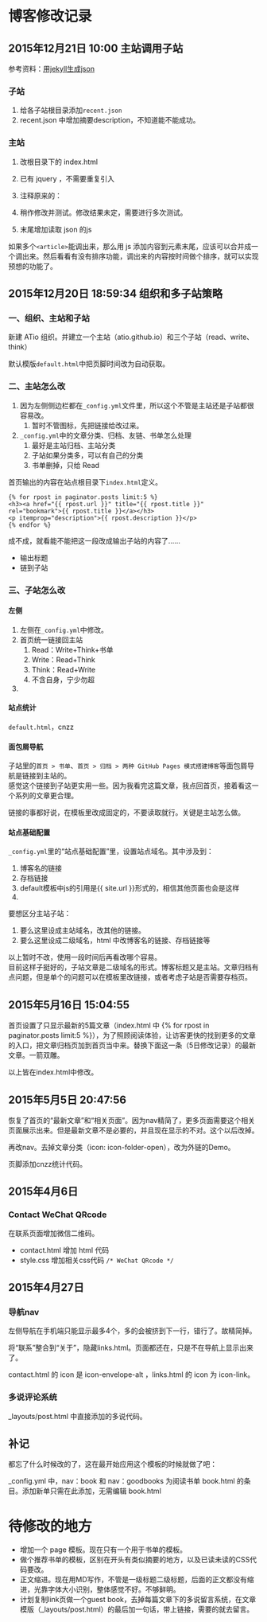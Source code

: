 # 博客修改记录

## 2015年12月21日 10:00 主站调用子站

参考资料：[用jekyll生成json](http://yanping.me/cn/blog/2012/04/19/jekyll-with-json/)

### 子站
1. 给各子站根目录添加`recent.json`
2. recent.json 中增加摘要description，不知道能不能成功。

### 主站

1. 改根目录下的 index.html 
2. 已有 jquery ，不需要重复引入
3. 注释原来的：

    <article class="lotus-article">
        <!-- {% for rpost in paginator.posts limit:5 %}
            <h3><a href="{{ rpost.url }}" title="{{ rpost.title }}" rel="bookmark">{{ rpost.title }}</a></h3>
            <p itemprop="description">{{ rpost.description }}</p>
        {% endfor %} -->
    </article>

4. 稍作修改并测试。修改结果未定，需要进行多次测试。
5. 末尾增加读取 json 的js

如果多个`<article>`能调出来，那么用 js 添加内容到元素末尾，应该可以合并成一个调出来。然后看看有没有排序功能，调出来的内容按时间做个排序，就可以实现预想的功能了。

## 2015年12月20日 18:59:34  组织和多子站策略

### 一、组织、主站和子站

新建 ATio 组织。并建立一个主站（atio.github.io）和三个子站（read、write、think）

默认模版`default.html`中把页脚时间改为自动获取。

### 二、主站怎么改

1. 因为左侧侧边栏都在`_config.yml`文件里，所以这个不管是主站还是子站都很容易改。
    1. 暂时不管图标，先把链接给改过来。
2. `_config.yml`中的文章分类、归档、友链、书单怎么处理
    1. 最好是主站归档、主站分类
    2. 子站如果分类多，可以有自己的分类
    3. 书单删掉，只给 Read

首页输出的内容在站点根目录下`index.html`定义。

    {% for rpost in paginator.posts limit:5 %}
    <h3><a href="{{ rpost.url }}" title="{{ rpost.title }}" rel="bookmark">{{ rpost.title }}</a></h3>
    <p itemprop="description">{{ rpost.description }}</p>
    {% endfor %}

成不成，就看能不能把这一段改成输出子站的内容了……  
- 输出标题
- 链到子站

### 三、子站怎么改

#### 左侧

1. 左侧在`_config.yml`中修改。
2. 首页统一链接回主站
    1. Read：Write+Think+书单
    2. Write：Read+Think
    3. Think：Read+Write
    4. 不含自身，宁少勿超
3. 

#### 站点统计

`default.html`，cnzz

#### 面包屑导航

子站里的`首页 > 书单`、`首页 > 归档 > 两种 GitHub Pages 模式搭建博客`等面包屑导航是链接到主站的。  
感觉这个链接到子站更实用一些。因为我看完这篇文章，我点回首页，接着看这一个系列的文章更合理。

链接的事都好说，在模板里改成固定的，不要读取就行。关键是主站怎么做。

#### 站点基础配置

`_config.yml`里的“站点基础配置”里，设置站点域名。其中涉及到：
1. 博客名的链接
2. 存档链接
3. default模板中js的引用是{{ site.url }}形式的，相信其他页面也会是这样
4. 

要想区分主站子站：  
1. 要么这里设成主站域名，改其他的链接。
2. 要么这里设成二级域名，html 中改博客名的链接、存档链接等

以上暂时不改，使用一段时间后再看改哪个容易。  
目前这样子挺好的，子站文章是二级域名的形式。博客标题又是主站。文章归档有点问题，但是单个的问题可以在模板里改链接，或者考虑子站是否需要存档页。

## 2015年5月16日 15:04:55

首页设置了只显示最新的5篇文章（index.html 中 {% for rpost in paginator.posts limit:5 %}），为了照顾阅读体验，让访客更快的找到更多的文章的入口，把文章归档页加到首页当中来。替换下面这一条（5日修改记录）的最新文章。一箭双雕。

以上皆在index.html中修改。

## 2015年5月5日 20:47:56

恢复了首页的“最新文章”和“相关页面”。因为nav精简了，更多页面需要这个相关页面展示出来。但是最新文章不是必要的，并且现在显示的不对。这个以后改掉。

再改nav。去掉文章分类（icon: icon-folder-open），改为外链的Demo。

页脚添加cnzz统计代码。

## 2015年4月6日

### Contact WeChat QRcode

在联系页面增加微信二维码。

* contact.html 增加 html 代码
* style.css 增加相关css代码 `/* WeChat QRcode */`

## 2015年4月27日

### 导航nav

左侧导航在手机端只能显示最多4个，多的会被挤到下一行，错行了。故精简掉。

将“联系”整合到“关于”，隐藏links.html。页面都还在，只是不在导航上显示出来了。

contact.html 的 icon 是 icon-envelope-alt ，links.html 的 icon 为 icon-link。

### 多说评论系统

_layouts/post.html 中直接添加的多说代码。

## 补记

都忘了什么时候改的了，这在最开始应用这个模板的时候就做了吧：

_config.yml 中，nav：book 和 nav：goodbooks 为阅读书单 book.html 的条目。添加新单只需在此添加，无需编辑 book.html

# 待修改的地方

* 增加一个 page 模板。现在只有一个用于书单的模板。
* 做个推荐书单的模板，区别在开头有类似摘要的地方，以及已读未读的CSS代码要改。
* 正文缩进。现在用MD写作，不管是一级标题二级标题，后面的正文都没有缩进，光靠字体大小识别，整体感觉不好。不够鲜明。
* 计划复制link页做一个guest book，去掉每篇文章下的多说留言系统，在文章模版（_layouts/post.html）的最后加一句话，带上链接，需要的就去留言。